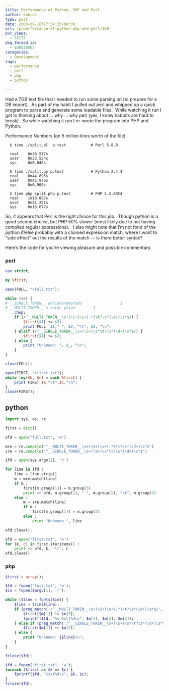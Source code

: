 ```yaml
---
title: Performance of Python, PHP and Perl
author: koblas
type: post
date: 2008-06-10T17:54:25+00:00
url: /p/performance-of-python-php-and-perl/160
pvc_views:
  - 55173
dsq_thread_id:
  - 160530565
categories:
  - Development
tags:
  - performance
  - perl
  - php
  - python

---
```

Had a 7GB text file that I needed to run some parsing on (to prepare for a DB import).&nbsp; As part of my habit I pulled out perl and whipped up a quick program to parse and generate some loadable files.&nbsp; While watching it run I got to thinking about &#8230; why &#8230; why perl (yes, I know habbits are hard to break).&nbsp; So while watching it run I re-wrote the program into PHP and Python. 

Performance Numbers (on 5 million lines worth of the file)

```
  $ time ./split.pl  p.test           # Perl 5.8.8

  real    0m38.577s
  user    0m33.554s
  sys     0m0.848s

  $ time ./split.py p.test            # Python 2.4.4
  real    0m44.895s
  user    0m42.975s
  sys     0m0.900s

  $ time php split.php p.test         # PHP 5.2.6RC4
  real    1m10.887s
  user    0m51.251s
  sys     0m18.677s
```

So, it appears that Perl is the right choice for this job.. Though python is a good second choice, but PHP 50% slower (most likely due to not having complied regular expressions).&nbsp;&nbsp; I also might note that I&#8217;m not fond of the python if/else probably with a chained expression match, where I want to &#8220;side effect&#8221; out the results of the match &#8212; is there better syntax? </p> 

Here&#8217;s the code for you&#8217;re viewing pleasure and possible commentary.

### perl

```perl
use strict;

my %first;

open(FULL, ">full.txt");

while (<>) {
# __SINGLE_TOKEN__ adrianenamorado                 1
# __MULTI_TOKEN__ a aaron yalow        1
    chop;
    if (/^__MULTI_TOKEN__\s+(\S+)\s+(.*)\t?\s*(\d+)\s*$/) {
        $first{$1} += $3;
        print FULL  $1," ", $2, "\t", $3, "\n";
    } elsif (/^__SINGLE_TOKEN__\s+(\S+)\s*\t?\s*(\d+)\s*$/) {
        $first{$1} += $2;
    } else {
        print "Unknown: ", $_, "\n";
    }
}

close(FULL);

open(FIRST, ">first.txt");
while (my($k, $c) = each %first) {
    print FIRST $k,"\t",$c,"\n";
}
close(FIRST);
```

## python 

```python
import sys, os, re

first = dict()

ofd = open("full.txt", 'w')

mre = re.compile('^__MULTI_TOKEN__\s+(\S+)\s+(.*)\t?\s*(\d+)\s*$')
sre = re.compile('^__SINGLE_TOKEN__\s+(\S+)\s*\t?\s*(\d+)\s*$')

ifd = open(sys.argv[1], 'r')

for line in ifd :
    line = line.strip()
    m = mre.match(line)
    if m :
        first[m.group(1)] = m.group(3)
        print >> ofd, m.group(1), " ", m.group(2), "\t", m.group(3)
    else :
        m = sre.match(line)
        if m :
            first[m.group(1)] = m.group(2)
        else :
            print "Unknown ", line

ofd.close();

ofd = open("first.txt", 'w')
for (k, c) in first.iteritems() :
    print >> ofd, k, "\t", c
ofd.close()
```

### php

```php
$first = array();

$fd = fopen("full.txt", 'w');
$in = fopen($argv[1], 'r');

while ($line = fgets($in)) {
    $line = trim($line);
    if (preg_match('/^__MULTI_TOKEN__\s+(\S+)\s+(.*)\t?\s*(\d+)\s*$/', $line, $m)) {
        $first[$m[1]] += $m[3];
        fprintf($fd, "%s %s\t%d\n", $m[1], $m[2], $m[3]);
    } else if (preg_match('/^__SINGLE_TOKEN__\s+(\S+)\s*\t?\s*(\d+)\s*$/', $line, $m)) {
        $first[$m[1]] += $m[2];
    } else {
        print "Unknown: {$line}\n";
    }
}

fclose($fd);

$fd = fopen("first.txt", 'w');
foreach ($first as $k => $c) {
    fprintf($fd, "%s\t%d\n", $k, $c);
}
fclose($fd);
```
